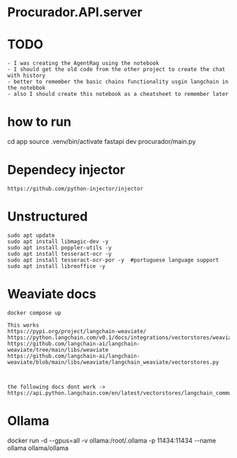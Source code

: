 # Procurador.API.server

# TODO

    - I was creating the AgentRag using the notebook
    - I should get the old code from the other project to create the chat with history
    - better to remember the basic chains functionality usgin langchain in the notebbok 
    - also I should create this notebook as a cheatsheet to remember later



# how to run

cd app
source .venv/bin/activate
fastapi dev procurador/main.py

# Dependecy injector
    https://github.com/python-injector/injector
    

# Unstructured
    sudo apt update
    sudo apt install libmagic-dev -y
    sudo apt install poppler-utils -y
    sudo apt install tesseract-ocr -y
    sudo apt install tesseract-ocr-por -y  #portuguese language support
    sudo apt install libreoffice -y

# Weaviate docs
    
    docker compose up

    This works
    https://pypi.org/project/langchain-weaviate/
    https://python.langchain.com/v0.1/docs/integrations/vectorstores/weaviate/
    https://github.com/langchain-ai/langchain-weaviate/tree/main/libs/weaviate
    https://github.com/langchain-ai/langchain-weaviate/blob/main/libs/weaviate/langchain_weaviate/vectorstores.py



    the following docs dont work ->   https://api.python.langchain.com/en/latest/vectorstores/langchain_community.vectorstores.weaviate.Weaviate.html 

# Ollama

docker run -d --gpus=all -v ollama:/root/.ollama -p 11434:11434 --name ollama ollama/ollama